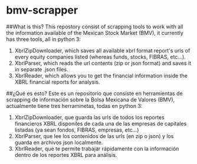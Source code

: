 # bmv-scrapper
##What is this?
This repostory consist of scrapping tools to work with all the information available of the Mexican Stock Market (BMV), it currently has three tools, all in python 3:
  1. XbrlZipDownloader, which saves all available xbrl format report's urls of every equity companies listed (whereas funds, stocks, FIBRAS, etc...).
  2. XbrlParser, which reads the url contents (zip or json format) and saves it in separate .json files.
  3. XbrlReader, which allows you to get the financial information inside the XBRL financial reports for analysis.

##¿Qué es esto?
Este es un repositorio que consiste en herramientas de scrapping de información sobre la Bolsa Mexicana de Valores (BMV), actualmente tiene tres herraminetas, todas en python 3:
  1. XbrlZipDownloader, que guarda las urls de todos los reportes financieros XBRL disponiles de cada una de las empresas de capitales listadas (ya sean fondos, FIBRAS, empresas, etc...)
  2. XbrlParser, que lee los contenidos de las urls (en zip o json) y los guarda en archivos json localmente.
  3. XbrlReader, que te permite trabajar rápidamente con la información dentro de los reportes XBRL para análisis.
  

